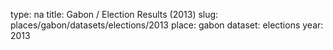 type: na
title: Gabon / Election Results (2013)
slug: places/gabon/datasets/elections/2013
place: gabon
dataset: elections
year: 2013
